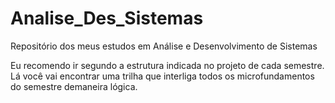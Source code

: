 # Analise_Des_Sistemas
 Repositório dos meus estudos em Análise e Desenvolvimento de Sistemas 

Eu recomendo ir segundo a estrutura indicada no projeto de cada semestre. Lá você vai encontrar uma trilha que interliga todos os microfundamentos do semestre demaneira lógica.
